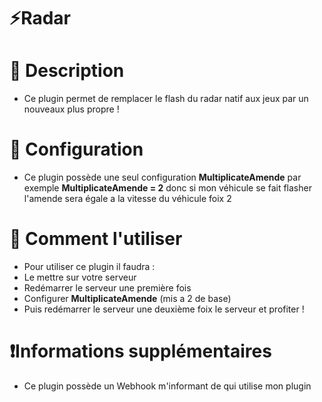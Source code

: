 # ⚡Radar

# 🎨 Description
- Ce plugin permet de remplacer le flash du radar natif aux jeux par un nouveaux plus propre !

# 🔨 Configuration
- Ce plugin possède une seul configuration **MultiplicateAmende** par exemple **MultiplicateAmende = 2** donc si mon véhicule se fait flasher l'amende sera égale a la vitesse du véhicule foix 2 

# 🔔 Comment l'utiliser
- Pour utiliser ce plugin il faudra :
- Le mettre sur votre serveur
- Redémarrer le serveur une première fois
- Configurer **MultiplicateAmende** (mis a 2 de base)
- Puis redémarrer le serveur une deuxième foix le serveur et profiter !

# ❗Informations supplémentaires
- Ce plugin possède un Webhook m'informant de qui utilise mon plugin
